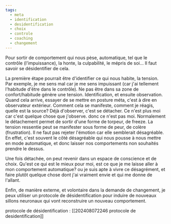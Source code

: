 ```yaml
---
tags:
  - meta
  - identification
  - desidentification
  - choix
  - controle
  - coaching
  - changement
---
```

Pour sortir de comportement qui nous pèse, automatique, tel que le contrôle (l'impuissance), la honte, la culpabilité, le mépris de soi... Il faut savoir se désidentifier de cela.

La première étape pourrait être d'identifier ce qui nous habite, la tension. Par exemple, je me sens mal car je me sens impuissant (car j'ai tellement l'habitude d'être dans le contrôle). Ne pas être dans sa zone de confort/habitude génère une tension.
Identification, et ensuite observation. Quand cela arrive, essayer de se mettre en posture méta, c'est à dire en observateur extérieur. Comment cela se manifeste, comment je réagis, quelle est la source?
Déjà d'observer, c'est se détacher. Ce n'est plus moi car c'est quelque chose que j'observe. donc ce n'est pas moi.
Normalement le détachement permet de sortir d'une forme de torpeur, de freeze. La tension ressentie peut se manifester sous forme de peur, de colère (frustration).
Il ne faut pas rejeter l'émotion car elle semblerait désagréable. En effet, c'est souvent le côté désagréable qui nous pousse à nous mettre en mode automatique, et donc laisser nos comportements non souhaités prendre le dessus.

Une fois détachée, on peut revenir dans un espace de conscience et de choix. Qu'est ce qui est le mieux pour moi, est ce que je me laisse aller à mon comportement automatique? ou je suis apte à vivre ce désagrément, et faire plutôt quelque chose dont j'ai vraiment envie et qui me donne de l'allant.

Enfin, de manière externe, et volontaire dans la demande de changement, je peux utiliser un protocole de désidentification pour induire de nouveaux sillons neuronaux qui vont reconstruire un nouveau comportement.


protocole de désidentification : [[202408072246 protocole de desidentification]]